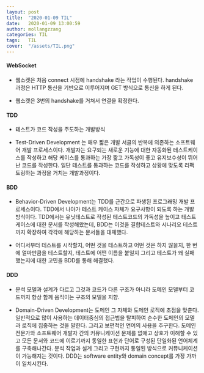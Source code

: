 ```yaml
---
layout: post
title:  "2020-01-09 TIL"
date:   2020-01-09 13:00:59
author: mollangzzang
categories: TIL
tags:	TIL 
cover:  "/assets/TIL.png"
---
```


#### WebSocket

- 웹소켓은 처음 connect 시점에 handshake 라는 작업이 수행된다. handshake 과정은 HTTP 통신을 기반으로 이루어지며 GET 방식으로 통신을 하게 된다.

- 웹소켓은 3번의 handshake를 거쳐서 연결을 확정한다.

#### TDD

- 테스트가 코드 작성을 주도하는 개발방식

- Test-Driven Development 는 매우 짧은 개발 서클의 반복에 의존하는 소프트웨어 개발 프로세스이다. 개발자는 요구되는 새로운 기능에 대한 자동화된 테스트케이스를 작성하고 해당 케이스를 통과하는 가장 짧고 가독성이 좋고 유지보수성이 뛰어난 코드를 작성한다. 일단 테스트를 통과하는 코드를 작성하고 상황에 맞도록 리팩토링하는 과정을 거치는 개발과정이다.

#### BDD

- Behavior-Driven Development는 TDD를 근간으로 파생된 프로그래밍 개발 프로세스이다. TDD에서 나아가 테스트 케이스 자체가 요구사항이 되도록 하는 개발 방식이다. TDD에서는 유닛테스트로 작성된 테스트코드의 가독성을 높이고 테스트케이스에 대한 문서를 작성해왔는데, BDD는 이것을 결합테스트와 시나리오 테스트까지 확장하여 각각에 해당하는 문서들을 대체했다.

- 어디서부터 테스트를 시작할지, 어떤 것을 테스트하고 어떤 것은 하지 않을지, 한 번에 얼마만큼을 테스트할지, 테스트에 어떤 이름을 붙일지 그리고 테스트가 왜 실패 했는지에 대한 고민을 BDD를 통해 해결했다.

#### DDD

- 분석 모델과 설계가 다르고 그것과 코드가 다른 구조가 아니라 도메인 모델부터 코드까지 항상 함께 움직이는 구조의 모델을 지향.

- Domain-Driven Development는 도메인 그 자체와 도메인 로직에 초점을 맞춘다. 일반적으로 많이 사용하는 데이터중심의 접근법을 탈피하여 순수한 도메인의 모델과 로직에 집중하는 것을 말한다. 그리고 보편적인 언어의 사용을 추구한다. 도메인 전문가와 소프트웨어 개발자 간의 커뮤니케이션 문제를 없애고 상호가 이해할 수 있고 모든 문서와 코드에 이르기까지 동일한 표현과 단어로 구성된 단일화된 언어체계를 구축해나간다. 분석 작업과 설계 그리고 구현까지 통일된 방식으로 커뮤니케이션이 가능해지는 것이다. DDD는 software entity와 domain concept를 가장 가까이 일치시킨다.